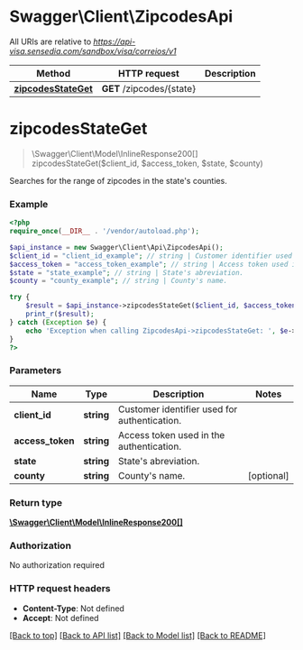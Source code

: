 # Swagger\Client\ZipcodesApi

All URIs are relative to *https://api-visa.sensedia.com/sandbox/visa/correios/v1*

Method | HTTP request | Description
------------- | ------------- | -------------
[**zipcodesStateGet**](ZipcodesApi.md#zipcodesStateGet) | **GET** /zipcodes/{state} | 


# **zipcodesStateGet**
> \Swagger\Client\Model\InlineResponse200[] zipcodesStateGet($client_id, $access_token, $state, $county)



Searches for the range of zipcodes in the state's counties.

### Example
```php
<?php
require_once(__DIR__ . '/vendor/autoload.php');

$api_instance = new Swagger\Client\Api\ZipcodesApi();
$client_id = "client_id_example"; // string | Customer identifier used for authentication.
$access_token = "access_token_example"; // string | Access token used in the authentication.
$state = "state_example"; // string | State's abreviation.
$county = "county_example"; // string | County's name.

try {
    $result = $api_instance->zipcodesStateGet($client_id, $access_token, $state, $county);
    print_r($result);
} catch (Exception $e) {
    echo 'Exception when calling ZipcodesApi->zipcodesStateGet: ', $e->getMessage(), PHP_EOL;
}
?>
```

### Parameters

Name | Type | Description  | Notes
------------- | ------------- | ------------- | -------------
 **client_id** | **string**| Customer identifier used for authentication. |
 **access_token** | **string**| Access token used in the authentication. |
 **state** | **string**| State&#39;s abreviation. |
 **county** | **string**| County&#39;s name. | [optional]

### Return type

[**\Swagger\Client\Model\InlineResponse200[]**](../Model/InlineResponse200.md)

### Authorization

No authorization required

### HTTP request headers

 - **Content-Type**: Not defined
 - **Accept**: Not defined

[[Back to top]](#) [[Back to API list]](../../README.md#documentation-for-api-endpoints) [[Back to Model list]](../../README.md#documentation-for-models) [[Back to README]](../../README.md)

